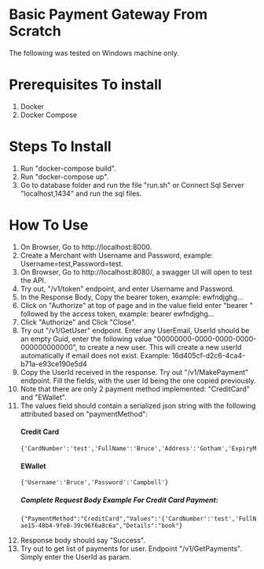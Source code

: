 # Basic Payment Gateway From Scratch

The following was tested on Windows machine only.

# Prerequisites To install
1. Docker
2. Docker Compose

# Steps To Install
1. Run "docker-compose build".
2. Run "docker-compose up".
3. Go to database folder and run the file "run.sh" or Connect Sql Server "localhost,1434" and run the sql files.

# How To Use
1. On Browser, Go to http://localhost:8000.
2. Create a Merchant with Username and Password, example: Username=test,Password=test.
3. On Browser, Go to http://localhost:8080/, a swagger UI will open to test the API.
4. Try out, "/v1/token" endpoint, and enter Username and Password.
5. In the Response Body, Copy the bearer token, example: ewfndjghg...
6. Click on "Authorize" at top of page and in the value field enter "bearer " followed by the access token, example: bearer ewfndjghg...
7. Click "Authorize" and Click "Close".
8. Try out "/v1/GetUser" endpoint. Enter any UserEmail, UserId should be an empty Guid, enter the following value "00000000-0000-0000-0000-000000000000", to create a new user. This will create a new userId automatically if email does not exist. Example: 16d405cf-d2c6-4ca4-b71a-e93ce190e5d4
9. Copy the UserId received in the response. Try out "/v1/MakePayment" endpoint. Fill the fields, with the user Id being the one copied previously.
10. Note that there are only 2 payment method implemented: "CreditCard" and "EWallet". 
11. The values field should contain a serialized json string with the following attributed based on "paymentMethod":
    #### Credit Card
        {'CardNumber':'test','FullName':'Bruce','Address':'Gotham','ExpiryMonth':'12','ExpiryYear':'25','CVC':'test'}
    #### EWallet
        {'Username':'Bruce','Password':'Campbell'}
    ##### Complete Request Body Example For Credit Card Payment:
        {"PaymentMethod":"CreditCard","Values":'{'CardNumber':'test','FullName':'Bruce','Address':'Gotham','ExpiryMonth':'12','ExpiryYear':'25','CVC':'test'}',"Amount":9000,"UserId":"28279ef7-ae15-48b4-9fe8-39c96f6a8c6a","Details":"book"}
12. Response body should say "Success".
13. Try out to get list of payments for user. Endpoint "/v1/GetPayments". Simply enter the UserId as param.

